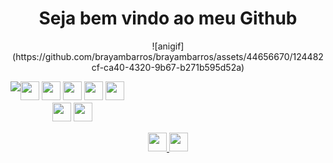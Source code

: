 
<h1 align="center">
  Seja bem vindo ao meu Github
</h1>

<div align="center">
  <p>
![anigif](https://github.com/brayambarros/brayambarros/assets/44656670/124482cf-ca40-4320-9b67-b271b595d52a)
  </p>
</div>
<div style="display: flex;">
  <div style="flex-direction: column;">
    <div align="center">
      <img src="https://github-readme-stats.vercel.app/api?username=BrayamBarros&show_icons=true&theme=dark">
      </div>
  </div>
  <div align="center">
    <div style="flex-direction: column;">
      <img src="https://img.shields.io/badge/c++-%2300599C.svg?style=for-the-badge&logo=c%2B%2B&logoColor=white" style="margin-bottom: 4px;" height="30px">
      <img src="https://img.shields.io/badge/php-%23777BB4.svg?style=for-the-badge&logo=php&logoColor=white" style="margin-bottom: 4px;" height="30px">
      <img src="https://img.shields.io/badge/html5-%23E34F26.svg?style=for-the-badge&logo=html5&logoColor=white" style="margin-bottom: 4px;" height="30px">
      <img src="https://img.shields.io/badge/css3-%231572B6.svg?style=for-the-badge&logo=css3&logoColor=white" style="margin-bottom: 4px;" height="30px">
      <img src="https://img.shields.io/badge/Batch-black?style=for-the-badge&logo=shell&logoColor=white" style="margin-bottom: 4px;" height="30px">
    </div>
    <div style="flex-direction: column;">
      <img src="https://img.shields.io/badge/Linux-gray?style=for-the-badge&logo=linux&logoColor=white" style="margin-bottom: 4px;" height="30px">
      <img src="https://img.shields.io/badge/Windows-blue?style=for-the-badge&logo=windows&logoColor=white" style="margin-bottom: 4px;" height="30px">
    </div>
  </div>
</div>

<div align="center">
  <p>
    <a href="https://linkedin.com/in/brayambarros">
      <img src="https://img.shields.io/badge/linkedin-%230077B5.svg?style=for-the-badge&logo=linkedin&logoColor=white" style="margin-bottom: 4px;" height="30px" target="_blank">
    </a>
    <a href="https://www.linktr.ee/brayambarros">
      <img src="https://img.shields.io/badge/-Portfólio-white?style=for-the-badge&&logo=linktree&logoColor=black" style="margin-bottom: 4px;" height="30px" target="_blank">
    </a>
  </p>
</div>
